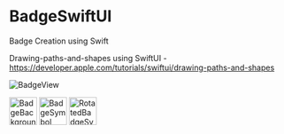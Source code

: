 
# BadgeSwiftUI
Badge Creation using Swift 

Drawing-paths-and-shapes using SwiftUI - https://developer.apple.com/tutorials/swiftui/drawing-paths-and-shapes


![BadgeView](https://github.com/pavan-kumar-arepu/BadgeSwiftUI/assets/13812858/8c237c57-81c2-46c6-887d-3307dc346945)

<img width="50" alt="BadgeBackground" src="https://github.com/pavan-kumar-arepu/BadgeSwiftUI/assets/13812858/739c1527-cbda-47bb-bcff-8436c9780165">

<img width="50" alt="BadgeSymbol" src="https://github.com/pavan-kumar-arepu/BadgeSwiftUI/assets/13812858/c8136c19-9f7c-431c-a54e-f7f8216760a8">

<img width="50" alt="RotatedBadgeSymbol" src="https://github.com/pavan-kumar-arepu/BadgeSwiftUI/assets/13812858/eb03f431-6846-457d-9ec3-138c754ad851">
